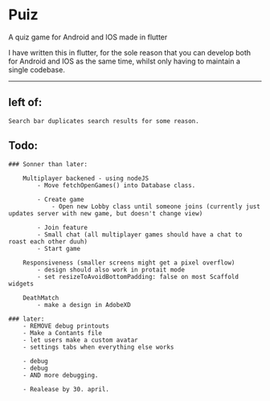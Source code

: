 # Puiz 
A quiz game for Android and IOS made in flutter

I have written this in flutter, for the sole reason that you can develop both for Android and IOS as the same time,
whilst only having to maintain a single codebase. 

----
## left of:
    Search bar duplicates search results for some reason. 

## Todo:

    ### Sonner than later:

        Multiplayer backened - using nodeJS
            - Move fetchOpenGames() into Database class.

            - Create game 
                - Open new Lobby class until someone joins (currently just updates server with new game, but doesn't change view)

            - Join feature 
            - Small chat (all multiplayer games should have a chat to roast each other duuh)
            - Start game

        Responsiveness (smaller screens might get a pixel overflow)
            - design should also work in protait mode
            - set resizeToAvoidBottomPadding: false on most Scaffold widgets

        DeathMatch
            - make a design in AdobeXD

    ### later:
        - REMOVE debug printouts
        - Make a Contants file
        - let users make a custom avatar
        - settings tabs when everything else works

        - debug
        - debug
        - AND more debugging.

        - Realease by 30. april.




